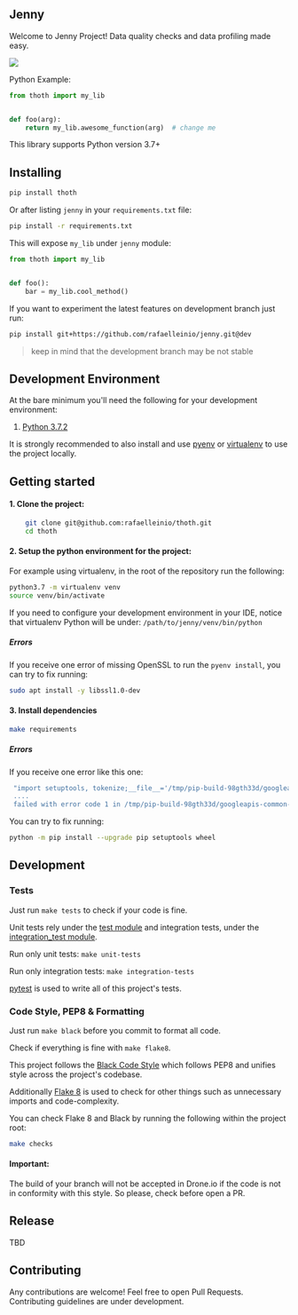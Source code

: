 ## Jenny
Welcome to Jenny Project! Data quality checks and data profiling made easy.

![](https://i.pinimg.com/originals/bf/88/1b/bf881b6f1fdb18d0f34dd9c47f42a6f2.gif)

Python Example:

```python
from thoth import my_lib


def foo(arg):
    return my_lib.awesome_function(arg)  # change me
```

This library supports Python version 3.7+

## Installing

```bash
pip install thoth
```

Or after listing `jenny` in your
`requirements.txt` file:

```bash
pip install -r requirements.txt
```

This will expose `my_lib` under `jenny` module:

```python
from thoth import my_lib


def foo():
    bar = my_lib.cool_method()
```

If you want to experiment the latest features on development branch just run:
```bash
pip install git+https://github.com/rafaelleinio/jenny.git@dev
```
> keep in mind that the development branch may be not stable

## Development Environment

At the bare minimum you'll need the following for your development
environment:

1. [Python 3.7.2](http://www.python.org/)


It is strongly recommended to also install and use [pyenv](https://github.com/pyenv/pyenv) or [virtualenv](https://virtualenv.pypa.io/en/latest/installation.html) to use the project locally.

## Getting started

#### 1. Clone the project:

```bash
    git clone git@github.com:rafaelleinio/thoth.git
    cd thoth
```

#### 2. Setup the python environment for the project:

For example using virtualenv, in the root of the repository run the following:
```bash
python3.7 -m virtualenv venv
source venv/bin/activate
```

If you need to configure your development environment in your IDE, notice
that virtualenv Python will be under:
`/path/to/jenny/venv/bin/python`

##### Errors

If you receive one error of missing OpenSSL to run the `pyenv install`, you can try to fix running:

```bash
sudo apt install -y libssl1.0-dev
```

#### 3. Install dependencies

```bash
make requirements
```

##### Errors

If you receive one error like this one:
```bash
 "import setuptools, tokenize;__file__='/tmp/pip-build-98gth33d/googleapis-common-protos/setup.py';
 .... 
 failed with error code 1 in /tmp/pip-build-98gth33d/googleapis-common-protos/
```
 
You can try to fix running:

```bash
python -m pip install --upgrade pip setuptools wheel
```

## Development

### Tests

Just run `make tests` to check if your code is fine.

Unit tests rely under the [test module](https://github.com/rafaelleinio/jenny/tree/master/tests/unit)
and integration tests, under the [integration_test module](https://github.com/rafaelleinio/jenny/tree/master/tests/integration).

Run only unit tests:
`make unit-tests`

Run only integration tests:
`make integration-tests`

[pytest](https://docs.pytest.org/en/latest/)
is used to write all of this project's tests.

### Code Style, PEP8 & Formatting

Just run `make black` before you commit to format all code.

Check if everything is fine with `make flake8`.

This project follows the [Black Code Style](https://github.com/ambv/black)
which follows PEP8 and unifies style across the project's codebase.

Additionally [Flake 8](http://flake8.pycqa.org/en/latest/) is used to
check for other things such as unnecessary imports and code-complexity.

You can check Flake 8 and Black by running the following within the project root:
```bash
make checks
```

#### Important:
The build of your branch will not be accepted in Drone.io if the code is not in
conformity with this style. So please, check before open a PR.

## Release
TBD

## Contributing
Any contributions are welcome! Feel free to open Pull Requests.
Contributing guidelines are under development.
